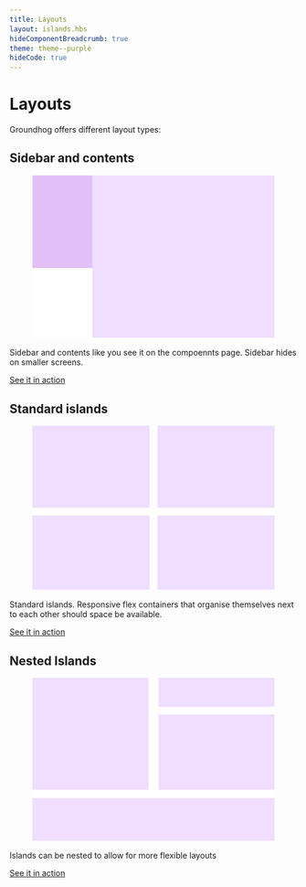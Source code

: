 ```yaml
---
title: Layouts
layout: islands.hbs
hideComponentBreadcrumb: true
theme: theme--purple
hideCode: true
---
```


<div class="layout is-flex has-islands">
  <div class="island">
    <h1>Layouts</h1>
    <p>
      Groundhog offers different layout types:
    </p>
  </div>
</div>


<div class="layout is-flex has-islands">
  <div class="island">
    <h2>Sidebar and contents</h2>
    <figure>
      <img src="/assets/images/layouts/sidebar-and-contents.svg" alt="Sidebar and Contents">
    </figure>
    <p>
      Sidebar and contents like you see it on the compoennts page. Sidebar hides on smaller screens.
    </p>
    <p>
      <a href="/doc/layouts/sidebar-and-content/" class="btn btn--primary">See it in action</a>
    </p>
  </div>

  <div class="island">
    <h2>Standard islands</h2>
    <figure>
      <img src="/assets/images/layouts/standard-islands.svg" alt="Standard Islands">
    </figure>
    <p>
      Standard islands. Responsive flex containers that organise themselves next to each other should
      space be available.
    </p>
    <p>
      <a href="/doc/layouts/nested-islands/" class="btn btn--primary">See it in action</a>
    </p>
  </div>

  <div class="island">
    <h2>Nested Islands</h2>
    <figure>
      <img src="/assets/images/layouts/nested-islands.svg" alt="Nested Islands">
    </figure>
    <p>
      Islands can be nested to allow for more flexible layouts
    </p>
    <p>
      <a href="/doc/layouts/nested-islands" class="btn btn--primary">See it in action</a>
    </p>
  </div>
</div>
